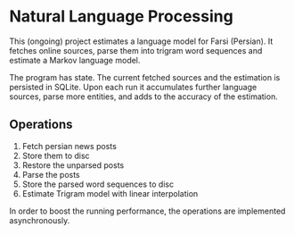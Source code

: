 Natural Language Processing
===
This (ongoing) project estimates a language model for Farsi (Persian). It fetches online sources, parse them into trigram word sequences and estimate a Markov language model.

The program has state. The current fetched sources and the estimation is persisted in SQLite. Upon each run it accumulates further language sources, parse more entities, and adds to the accuracy of the estimation.

Operations
---
1. Fetch persian news posts
2. Store them to disc
3. Restore the unparsed posts
4. Parse the posts
5. Store the parsed word sequences to disc
6. Estimate Trigram model with linear interpolation

In order to boost the running performance, the operations are implemented asynchronously.
